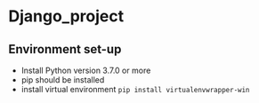 # Django_project

## Environment set-up
* Install Python version 3.7.0 or more
* pip should be installed
* install virtual environment 
    ```pip install virtualenvwrapper-win```

